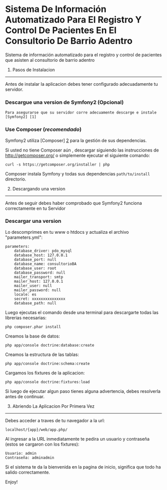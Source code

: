 Sistema De Información Automatizado Para El Registro Y Control De Pacientes En El Consultorio De Barrio Adentro
========================

Sistema de información automatizado para el registro y control de pacientes que asisten al consultorio 
de barrio adentro

1) Pasos de Instalacion
----------------------------------

Antes de instalar la aplicacion debes tener configurado adecuadamente tu servidor.

### Descargue una version de Symfony2 (Opcional)

    Para asegurarse que su servidor corre adecuamente descarge e instale [Symfony2] [1]

### Use Composer (*recomendado*)

Symfony2 utiliza [Composer] [2] para la gestión de sus dependencias.

Si usted no tiene Composer aún , descargar siguiendo las instrucciones de
http://getcomposer.org/ o simplemente ejecutar el siguiente comando:

    curl -s https://getcomposer.org/installer | php

Composer instala Symfony y todas sus dependencias
`path/to/install` directorio.

2) Descargando una version
-------------------------------------

Antes de seguir debes haber comprobado que Symfony2 funciona correctamente en tu Servidor

### Descargar una version

Lo descomprimes en tu www o htdocs y actualiza el archivo "parameters.yml":

    parameters:
        database_driver: pdo_mysql
        database_host: 127.0.0.1
        database_port: null
        database_name: consultorioBA
        database_user: root
        database_password: null
        mailer_transport: smtp
        mailer_host: 127.0.0.1
        mailer_user: null
        mailer_password: null
        locale: es
        secret: xxxxxxxxxxxxxxx
        database_path: null
    

Luego ejecutas el comando desde una terminal para descargarte todas las librerias necesarias:

    php composer.phar install

Creamos la base de datos:

    php app/console doctrine:database:create

Creamos la estructura de las tablas:

    php app/console doctrine:schema:create

Cargamos los fixtures de la aplicacion:

    php app/console doctrine:fixtures:load

Si luego de ejecutar algun paso tienes alguna advertencia, debes resolverla antes de continuar.

3) Abriendo La Aplicacion Por Primera Vez
--------------------------------

Debes acceder a traves de tu navegador a la url:

    localhost/{app}/web/app.php/

Al ingresar a la URL inmediatamente te pedira un usuario y contraseña (estos se cargaron con los fixtures):

    Usuario: admin
    Contraseña: adminadmin

Si el sistema te da la bienvenida en la pagina de inicio, significa que todo ha salido correctamente.

Enjoy!

[1]:  http://symfony.com/doc/2.1/book/installation.html
[2]:  http://getcomposer.org/
